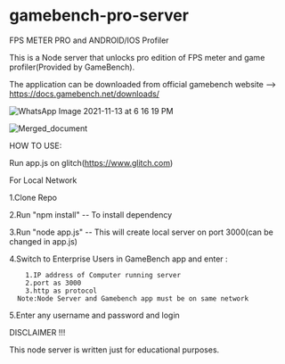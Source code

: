 # gamebench-pro-server

FPS METER PRO and ANDROID/IOS Profiler

This is a Node server that unlocks pro edition of FPS meter and game profiler(Provided by GameBench).

The application can be downloaded from official gamebench website
--> https://docs.gamebench.net/downloads/

![WhatsApp Image 2021-11-13 at 6 16 19 PM](https://user-images.githubusercontent.com/36011923/141644462-c750ecf4-6175-4562-9f41-a6112b624a3d.jpeg)


![Merged_document](https://user-images.githubusercontent.com/36011923/141644552-c7883f36-4d72-4e69-9b4b-7fdbd4f18ff0.jpg)

HOW TO USE:

  Run app.js on glitch(https://www.glitch.com)
  
  For Local Network
  
  1.Clone Repo
  
  2.Run "npm install"  -- To install dependency
  
  3.Run "node app.js" -- This will create local server on port 3000(can be changed in app.js)
  
  4.Switch to Enterprise Users in GameBench app and enter :
  
        1.IP address of Computer running server
        2.port as 3000
        3.http as protocol
      Note:Node Server and Gamebench app must be on same network
     
   5.Enter any username and password and login

DISCLAIMER !!!

   This node server is written just for educational purposes.
